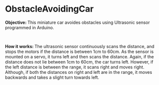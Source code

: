 # ObstacleAvoidingCar
<p><b>Objective: </b>This miniature car avoides obstacles using Ultrasonic sensor programmed in Arduino.</p>
<br/>
<p><b>How it works: </b>The ultrasonic sensor continuously scans the distance, and stops the motors if the distance is between 1cm to 60cm. As the sensor is mounted on a servo, it turns left and then scans the distance. Again, if the distance does not lie between 1cm to 60cm, the car turns left. However, if the left distance is between the range, it scans right and moves right. Although, if both the distances on right and left are in the range, it moves backwards and takes a slight turn towards left. </p>


